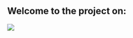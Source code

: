 
## Welcome to the project on:
![](https://user-images.githubusercontent.com/58138902/70725295-cdea9900-1d04-11ea-91f8-1cfc8eb876fb.jpg)
